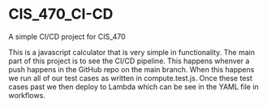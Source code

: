 # CIS_470_CI-CD
A simple CI/CD project for CIS_470


This is a javascript calculator that is very simple in functionality. The main part of this project is to see the CI/CD pipeline. 
This happens whenver a push happens in the GitHub repo on the main branch. When this happens we run all of our test cases as written in compute.test.js.
Once these test cases past we then deploy to Lambda which can be see in the YAML file in workflows. 



